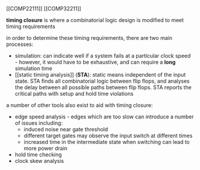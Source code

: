 [[COMP22111]]
[[COMP32211]]

**timing closure** is where a combinatorial logic design is modified to meet timing requirements

in order to determine these timing requirements, there are two main processes:
- simulation: can indicate well if a system fails at a particular clock speed - however, it would have to be exhaustive, and can require a **long** simulation time
- [[static timing analysis]] (**STA**): static means independent of the input state. STA finds all combinatorial logic between flip flops, and analyses the delay between all possible paths between flip flops. STA reports the critical paths with setup and hold time violations

a number of other tools also exist to aid with timing closure:
- edge speed analysis - edges which are too slow can introduce a number of issues including:
	- induced noise near gate threshold
	- different target gates may observe the input switch at different times
	- increased time in the intermediate state when switching can lead to more power drain
- hold time checking
- clock skew analysis